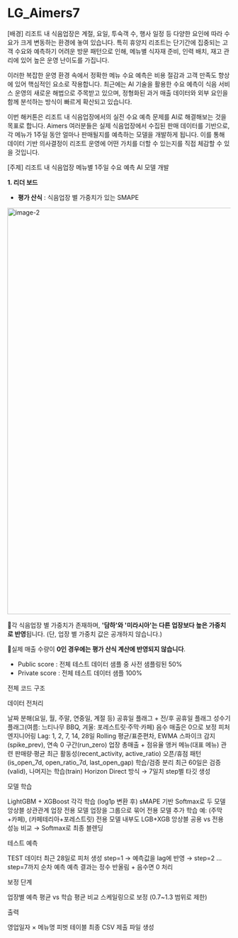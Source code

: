 # LG_Aimers7

[배경] 
리조트 내 식음업장은 계절, 요일, 투숙객 수, 행사 일정 등 다양한 요인에 따라 수요가 크게 변동하는 환경에 놓여 있습니다. 특히 휴양지 리조트는 단기간에 집중되는 고객 수요와 예측하기 어려운 방문 패턴으로 인해, 메뉴별 식자재 준비, 인력 배치, 재고 관리에 있어 높은 운영 난이도를 가집니다.

이러한 복잡한 운영 환경 속에서 정확한 메뉴 수요 예측은 비용 절감과 고객 만족도 향상에 있어 핵심적인 요소로 작용합니다. 최근에는 AI 기술을 활용한 수요 예측이 식음 서비스 운영의 새로운 해법으로 주목받고 있으며, 정형화된 과거 매출 데이터와 외부 요인을 함께 분석하는 방식이 빠르게 확산되고 있습니다.

이번 해커톤은 리조트 내 식음업장에서의 실전 수요 예측 문제를 AI로 해결해보는 것을 목표로 합니다. Aimers 여러분들은 실제 식음업장에서 수집된 판매 데이터를 기반으로, 각 메뉴가 1주일 동안 얼마나 판매될지를 예측하는 모델을 개발하게 됩니다. 이를 통해 데이터 기반 의사결정이 리조트 운영에 어떤 가치를 더할 수 있는지를 직접 체감할 수 있을 것입니다.



[주제]
리조트 내 식음업장 메뉴별 1주일 수요 예측 AI 모델 개발

**1. 리더 보드**

- **평가 산식** : 식음업장 별 가중치가 있는 SMAPE
<img width="1476" height="918" alt="image-2" src="https://github.com/user-attachments/assets/8a745b21-8bff-4ce9-82b5-aabc3a896c7d" />



🔹각 식음업장 별 가중치가 존재하며, **'담하'와 '미라시아'는 다른 업장보다 높은 가중치로 반영**됩니다. (단, 업장 별 가중치 값은 공개하지 않습니다.)

🔹실제 매출 수량이 **0인 경우에는 평가 산식 계산에 반영되지 않습니다**.

- Public score : 전체 테스트 데이터 샘플 중 사전 샘플링된 50%
- Private score : 전체 테스트 데이터 샘플 100%

전체 코드 구조

데이터 전처리

날짜 분해(요일, 월, 주말, 연중일, 계절 등)
공휴일 플래그 + 전/후 공휴일 플래그
성수기 플래그(여름: 느티나무 BBQ, 겨울: 포레스트릿·주막·카페)
음수 매출은 0으로 보정
피처 엔지니어링
Lag: 1, 2, 7, 14, 28일
Rolling 평균/표준편차, EWMA
스파이크 감지(spike_prev), 연속 0 구간(run_zero)
업장 총매출 + 점유율
앵커 메뉴(대표 메뉴) 관련 판매량·평균
최근 활동성(recent_activity, active_ratio)
오픈/휴점 패턴(is_open_7d, open_ratio_7d, last_open_gap)
학습/검증 분리
최근 60일은 검증(valid), 나머지는 학습(train)
Horizon Direct 방식 → 7일치 step별 타깃 생성

모델 학습

LightGBM + XGBoost 각각 학습 (log1p 변환 후)
sMAPE 기반 Softmax로 두 모델 앙상블
상관관계 업장 전용 모델
업장을 그룹으로 묶어 전용 모델 추가 학습
예: (주막+카페), (카페테리아+포레스트릿)
전용 모델 내부도 LGB+XGB 앙상블
공용 vs 전용 성능 비교 → Softmax로 최종 블렌딩

테스트 예측

TEST 데이터 최근 28일로 피처 생성
step=1 → 예측값을 lag에 반영 → step=2 … step=7까지 순차 예측
예측 결과는 정수 반올림 + 음수면 0 처리

보정 단계

업장별 예측 평균 vs 학습 평균 비교
스케일링으로 보정 (0.7~1.3 범위로 제한)

출력

영업일자 × 메뉴명 피벗 테이블
최종 CSV 제출 파일 생성

